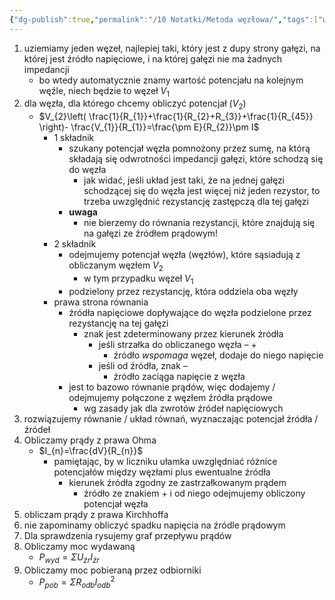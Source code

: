 ```yaml
---
{"dg-publish":true,"permalink":"/10 Notatki/Metoda węzłowa/","tags":["wiedza/zettel"]}
---
```


1. uziemiamy jeden węzeł, najlepiej taki, który jest z dupy strony gałęzi, na której jest źródło napięciowe, i na której gałęzi nie ma żadnych impedancji
	* bo wtedy automatycznie znamy wartość potencjału na kolejnym węźle, niech będzie to węzeł $V_{1}$
2. dla węzła, dla którego chcemy obliczyć potencjał ($V_{2}$)
	* $V_{2}\left( \frac{1}{R_{1}}+\frac{1}{R_{2}+R_{3}}+\frac{1}{R_{45}} \right)- \frac{V_{1}}{R_{1}}=\frac{\pm E}{R_{2}}\pm I$
		* 1 składnik
			* szukany potencjał węzła pomnożony przez sumę, na którą składają się odwrotności impedancji gałęzi, które schodzą się do węzła
				* jak widać, jeśli układ jest taki, że na jednej gałęzi schodzącej się do węzła jest więcej niż jeden rezystor, to trzeba uwzględnić rezystancję zastępczą dla tej gałęzi
			* **uwaga**
				* nie bierzemy do równania rezystancji, które znajdują się na gałęzi ze źródłem prądowym!
		* 2 składnik
			* odejmujemy potencjał węzła (węzłów), które sąsiadują z obliczanym węzłem $V_{2}$
				* w tym przypadku węzeł $V_{1}$
			* podzielony przez rezystancję, która oddziela oba węzły
		* prawa strona równania
			* źródła napięciowe dopływające do węzła podzielone przez rezystancję na tej gałęzi
				* znak jest zdeterminowany przez kierunek źródła
					* jeśli strzałka do obliczanego węzła – $+$
						* źródło *wspomaga* węzeł, dodaje do niego napięcie
					* jeśli od źródła, znak $–$
						* źródło zaciąga napięcie z węzła
			* jest to bazowo równanie prądów, więc dodajemy / odejmujemy połączone z węzłem źródła prądowe
				* wg zasady jak dla zwrotów źródeł napięciowych
3. rozwiązujemy równanie / układ równań, wyznaczając potencjał źródła / źródeł
4. Obliczamy prądy z prawa Ohma
	* $I_{n}=\frac{dV}{R_{n}}$
		* pamiętając, by w liczniku ułamka uwzględniać różnice potencjałów między węzłami plus ewentualne źródła
			* kierunek źródła zgodny ze zastrzałkowanym prądem
				* źródło ze znakiem $+$ i od niego odejmujemy obliczony potencjał węzła
5. obliczam prądy z prawa Kirchhoffa
6. nie zapominamy obliczyć spadku napięcia na źródle prądowym
7. Dla sprawdzenia rysujemy graf przepływu prądów
8. Obliczamy moc wydawaną
	* $P_{wyd}=\Sigma U_{źr}I_{źr}$
9. Obliczamy moc pobieraną przez odbiorniki
	* $P_{pob}=\Sigma R_{odb}I_{odb}^2$